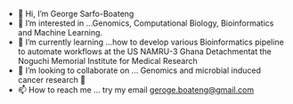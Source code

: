 - 👋 Hi, I’m George Sarfo-Boateng
- 👀 I’m interested in ...Genomics, Computational Biology, Bioinformatics and Machine Learning.
- 🌱 I’m currently learning ...how to develop various Bioinformatics pipeline to automate workflows at the US NAMRU-3 Ghana Detachmentat the Noguchi Memorial Institute for Medical Research 
- 💞️ I’m looking to collaborate on ... Genomics and microbial induced cancer research 🔬 
- 📫 How to reach me ... try my email geroge.boateng@gmail.com

<!---
gsarfo-boateng/gsarfo-boateng is a ✨ special ✨ repository because its `README.md` (this file) appears on your GitHub profile.
You can click the Preview link to take a look at your changes.
--->
